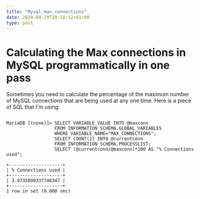 ```yaml
---
title: "Mysql_max_connections"
date: 2020-04-29T20:58:12+01:00
type: post
---
```


# Calculating the Max connections in MySQL programmatically in one pass

Sometimes you need to calculate the percentage of the maximum number of MySQL connections that are being used at any one time. Here is a piece of SQL that I'm using:

```

MariaDB [(none)]> SELECT VARIABLE_VALUE INTO @maxconn 
                  FROM INFORMATION_SCHEMA.GLOBAL_VARIABLES 
                  WHERE VARIABLE_NAME="MAX_CONNECTIONS"; 
                  SELECT COUNT(1) INTO @currentconn 
                  FROM INFORMATION_SCHEMA.PROCESSLIST; 
                  SELECT (@currentconn/@maxconn)*100 AS "% Connections used";

+--------------------+
| % Connections used |
+--------------------+
| 3.9735099337748347 |
+--------------------+
1 row in set (0.000 sec)

```
